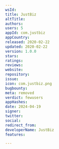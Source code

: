 ```yaml
---
wsId: 
title: JustBiz
altTitle: 
authors: 
users: 5
appId: com.justbiz
appCountry: 
released: 2020-02-22
updated: 2020-02-22
version: 1.0.0
stars: 
ratings: 
reviews: 
website: 
repository: 
issue: 
icon: com.justbiz.png
bugbounty: 
meta: removed
verdict: fewusers
appHashes: 
date: 2024-04-19
signer: 
twitter: 
social: 
redirect_from: 
developerName: JustBiz
features: 

---
```


